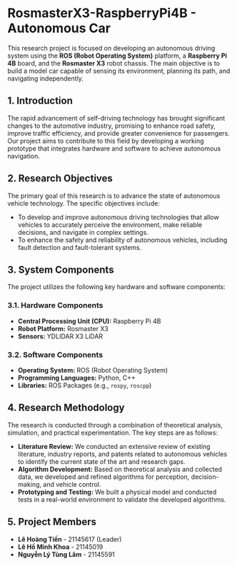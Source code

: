 # RosmasterX3-RaspberryPi4B - Autonomous Car

This research project is focused on developing an autonomous driving system using the **ROS (Robot Operating System)** platform, a **Raspberry Pi 4B** board, and the **Rosmaster X3** robot chassis. The main objective is to build a model car capable of sensing its environment, planning its path, and navigating independently.

## 1. Introduction

The rapid advancement of self-driving technology has brought significant changes to the automotive industry, promising to enhance road safety, improve traffic efficiency, and provide greater convenience for passengers. Our project aims to contribute to this field by developing a working prototype that integrates hardware and software to achieve autonomous navigation.

## 2. Research Objectives

The primary goal of this research is to advance the state of autonomous vehicle technology. The specific objectives include:

* To develop and improve autonomous driving technologies that allow vehicles to accurately perceive the environment, make reliable decisions, and navigate in complex settings.
* To enhance the safety and reliability of autonomous vehicles, including fault detection and fault-tolerant systems.

## 3. System Components

The project utilizes the following key hardware and software components:

### 3.1. Hardware Components

* **Central Processing Unit (CPU):** Raspberry Pi 4B
* **Robot Platform:** Rosmaster X3
* **Sensors:** YDLIDAR X3 LiDAR

### 3.2. Software Components

* **Operating System:** ROS (Robot Operating System)
* **Programming Languages:** Python, C++
* **Libraries:** ROS Packages (e.g., `rospy`, `roscpp`)

## 4. Research Methodology

The research is conducted through a combination of theoretical analysis, simulation, and practical experimentation. The key steps are as follows:

* **Literature Review:** We conducted an extensive review of existing literature, industry reports, and patents related to autonomous vehicles to identify the current state of the art and research gaps.
* **Algorithm Development:** Based on theoretical analysis and collected data, we developed and refined algorithms for perception, decision-making, and vehicle control.
* **Prototyping and Testing:** We built a physical model and conducted tests in a real-world environment to validate the developed algorithms.

## 5. Project Members

* **Lê Hoàng Tiến** - 21145617 (Leader)
* **Lê Hồ Minh Khoa** - 21145019
* **Nguyễn Lý Tùng Lâm** - 21145591

